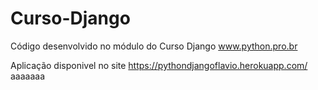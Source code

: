 # Curso-Django

Código desenvolvido no módulo do Curso Django  www.python.pro.br

Aplicação disponivel no site https://pythondjangoflavio.herokuapp.com/ 
aaaaaaa